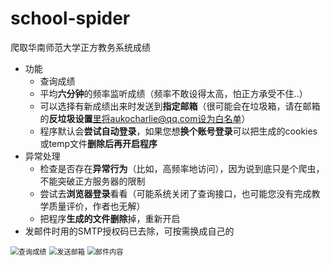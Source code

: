 # school-spider

爬取华南师范大学正方教务系统成绩

- 功能
  - 查询成绩
  - 平均**六分钟**的频率监听成绩（频率不敢设得太高，怕正方承受不住..）
  - 可以选择有新成绩出来时发送到**指定邮箱**（很可能会在垃圾箱，请在邮箱的**反垃圾设置**里将aukocharlie@qq.com设为白名单）
  - 程序默认会**尝试自动登录**，如果您想**换个账号登录**可以把生成的cookies或temp文件**删除后再开启程序**
- 异常处理
  - 检查是否存在**异常行为**（比如，高频率地访问），因为说到底只是个爬虫，不能突破正方服务器的限制
  - 尝试去**浏览器登录**看看（可能系统关闭了查询接口，也可能您没有完成教学质量评价，作者也无解）
  - 把程序**生成的文件删除**掉，重新开启
- 发邮件时用的SMTP授权码已去除，可按需换成自己的

<img src="F:\学习\笔记\markdown\img\README\查询成绩.png" alt="查询成绩" style="zoom:80%;" />

<img src="F:\学习\笔记\markdown\img\README\发送邮箱.png" alt="发送邮箱" style="zoom:80%;" />

<img src="F:\学习\笔记\markdown\img\README\邮件内容.png" alt="邮件内容" style="zoom:80%;" />